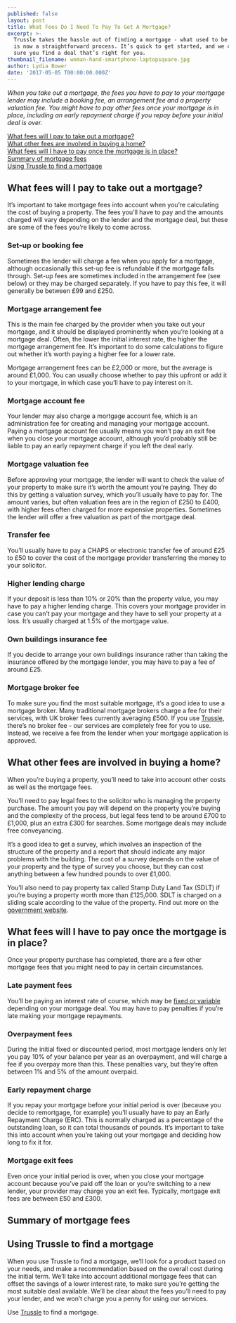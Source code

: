 ```yaml
---
published: false
layout: post
title: What Fees Do I Need To Pay To Get A Mortgage?
excerpt: >-
  Trussle takes the hassle out of finding a mortgage - what used to be hard work
  is now a straightforward process. It’s quick to get started, and we can make
  sure you find a deal that’s right for you.  
thumbnail_filename: woman-hand-smartphone-laptopsquare.jpg
author: Lydia Bower
date: '2017-05-05 T00:00:00.000Z'
---
```

_When you take out a mortgage, the fees you have to pay to your mortgage lender may include a booking fee, an arrangement fee and a property valuation fee. You might have to pay other fees once your mortgage is in place, including an early repayment charge if you repay before your initial deal is over._

[What fees will I pay to take out a mortgage?](#what-fees-will-i-pay-to-take-out-a-mortgage)  
[What other fees are involved in buying a home?](#what-other-fees-are-involved-in-buying-a-home)  
[What fees will I have to pay once the mortgage is in place?](#what-fees-will-i-have-to-pay-once-the-mortgage-is-in-place)  
[Summary of mortgage fees](#summary-of-mortgage-fees)  
[Using Trussle to find a mortgage](#using-trussle-to-find-a-mortgage)  

## What fees will I pay to take out a mortgage? 
It’s important to take mortgage fees into account when you’re calculating the cost of buying a property. The fees you’ll have to pay and the amounts charged will vary depending on the lender and the mortgage deal, but these are some of the fees you’re likely to come across. 

### Set-up or booking fee 
Sometimes the lender will charge a fee when you apply for a mortgage, although occasionally this set-up fee is refundable if the mortgage falls through. Set-up fees are sometimes included in the arrangement fee (see below) or they may be charged separately. If you have to pay this fee, it will generally be between £99 and £250. 

### Mortgage arrangement fee 
This is the main fee charged by the provider when you take out your mortgage, and it should be displayed prominently when you’re looking at a mortgage deal. Often, the lower the initial interest rate, the higher the mortgage arrangement fee. It’s important to do some calculations to figure out whether it’s worth paying a higher fee for a lower rate. 

Mortgage arrangement fees can be £2,000 or more, but the average is around £1,000. You can usually choose whether to pay this upfront or add it to your mortgage, in which case you’ll have to pay interest on it. 

### Mortgage account fee 
Your lender may also charge a mortgage account fee, which is an administration fee for creating and managing your mortgage account. Paying a mortgage account fee usually means you won’t pay an exit fee when you close your mortgage account, although you’d probably still be liable to pay an early repayment charge if you left the deal early. 

### Mortgage valuation fee 
Before approving your mortgage, the lender will want to check the value of your property to make sure it’s worth the amount you’re paying. They do this by getting a valuation survey, which you’ll usually have to pay for. The amount varies, but often valuation fees are in the region of £250 to £400, with higher fees often charged for more expensive properties. Sometimes the lender will offer a free valuation as part of the mortgage deal. 

### Transfer fee  
You’ll usually have to pay a CHAPS or electronic transfer fee of around £25 to £50 to cover the cost of the mortgage provider transferring the money to your solicitor. 

### Higher lending charge 
If your deposit is less than 10% or 20% than the property value, you may have to pay a higher lending charge. This covers your mortgage provider in case you can’t pay your mortgage and they have to sell your property at a loss. It’s usually charged at 1.5% of the mortgage value. 

### Own buildings insurance fee 
If you decide to arrange your own buildings insurance rather than taking the insurance offered by the mortgage lender, you may have to pay a fee of around £25. 

### Mortgage broker fee
To make sure you find the most suitable mortgage, it’s a good idea to use a mortgage broker. Many traditional mortgage brokers charge a fee for their services, with UK broker fees currently averaging £500. If you use [Trussle](https://trussle.com/), there’s no broker fee - our services are completely free for you to use. Instead, we receive a fee from the lender when your mortgage application is approved.

## What other fees are involved in buying a home? 
When you’re buying a property, you’ll need to take into account other costs as well as the mortgage fees. 

You’ll need to pay legal fees to the solicitor who is managing the property purchase. The amount you pay will depend on the property you’re buying and the complexity of the process, but legal fees tend to be around £700 to £1,000, plus an extra £300 for searches. Some mortgage deals may include free conveyancing. 

It’s a good idea to get a survey, which involves an inspection of the structure of the property and a report that should indicate any major problems with the building. The cost of a survey depends on the value of your property and the type of survey you choose, but they can cost anything between a few hundred pounds to over £1,000.  

You’ll also need to pay property tax called Stamp Duty Land Tax (SDLT) if you’re buying a property worth more than £125,000. SDLT is charged on a sliding scale according to the value of the property. Find out more on the [government website](https://www.gov.uk/stamp-duty-land-tax/residential-property-rates). 

## What fees will I have to pay once the mortgage is in place? 
Once your property purchase has completed, there are a few other mortgage fees that you might need to pay in certain circumstances. 

### Late payment fees 
You’ll be paying an interest rate of course, which may be [fixed or variable](https://trussle.com/blog/fixed-tracker-and-variable-rates-explained) depending on your mortgage deal. You may have to pay penalties if you’re late making your mortgage repayments. 

### Overpayment fees 
During the initial fixed or discounted period, most mortgage lenders only let you pay 10% of your balance per year as an overpayment, and will charge a fee if you overpay more than this. These penalties vary, but they’re often between 1% and 5% of the amount overpaid. 

### Early repayment charge
If you repay your mortgage before your initial period is over (because you decide to remortgage, for example) you’ll usually have to pay an Early Repayment Charge (ERC). This is normally charged as a percentage of the outstanding loan, so it can total thousands of pounds. It’s important to take this into account when you’re taking out your mortgage and deciding how long to fix it for. 

### Mortgage exit fees
Even once your initial period is over, when you close your mortgage account because you’ve paid off the loan or you’re switching to a new lender, your provider may charge you an exit fee. Typically, mortgage exit fees are between £50 and £300. 

## Summary of mortgage fees 



## Using Trussle to find a mortgage 
When you use Trussle to find a mortgage, we’ll look for a product based on your needs, and make a recommendation based on the overall cost during the initial term. We’ll take into account additional mortgage fees that can offset the savings of a lower interest rate, to make sure you’re getting the most suitable deal available. We’ll be clear about the fees you’ll need to pay your lender, and we won’t charge you a penny for using our services. 

Use [Trussle](https://trussle.com/) to find a mortgage. 




